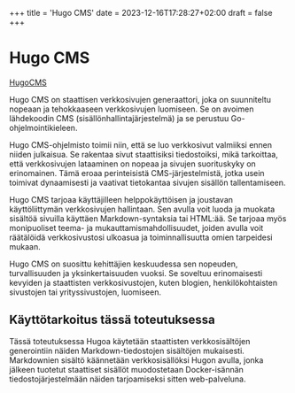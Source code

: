 +++
title = 'Hugo CMS'
date = 2023-12-16T17:28:27+02:00
draft = false
+++

# Hugo CMS
[HugoCMS]('https://gohugo.io/')

Hugo CMS on staattisen verkkosivujen generaattori, joka on suunniteltu nopeaan ja tehokkaaseen verkkosivujen luomiseen. Se on avoimen lähdekoodin CMS (sisällönhallintajärjestelmä) ja se perustuu Go-ohjelmointikieleen.

Hugo CMS-ohjelmisto toimii niin, että se luo verkkosivut valmiiksi ennen niiden julkaisua. Se rakentaa sivut staattisiksi tiedostoiksi, mikä tarkoittaa, että verkkosivujen lataaminen on nopeaa ja sivujen suorituskyky on erinomainen. Tämä eroaa perinteisistä CMS-järjestelmistä, jotka usein toimivat dynaamisesti ja vaativat tietokantaa sivujen sisällön tallentamiseen.

Hugo CMS tarjoaa käyttäjilleen helppokäyttöisen ja joustavan käyttöliittymän verkkosivujen hallintaan. Sen avulla voit luoda ja muokata sisältöä sivuilla käyttäen Markdown-syntaksia tai HTML:ää. Se tarjoaa myös monipuoliset teema- ja mukauttamismahdollisuudet, joiden avulla voit räätälöidä verkkosivustosi ulkoasua ja toiminnallisuutta omien tarpeidesi mukaan.

Hugo CMS on suosittu kehittäjien keskuudessa sen nopeuden, turvallisuuden ja yksinkertaisuuden vuoksi. Se soveltuu erinomaisesti kevyiden ja staattisten verkkosivustojen, kuten blogien, henkilökohtaisten sivustojen tai yrityssivustojen, luomiseen.

## Käyttötarkoitus tässä toteutuksessa
Tässä toteutuksessa Hugoa käytetään staattisten verkkosisältöjen generointiin näiden Markdown-tiedostojen sisältöjen mukaisesti. Markdownien sisältö käännetään verkkosisällöksi Hugon avulla, jonka jälkeen tuotetut staattiset sisällöt muodostetaan Docker-isännän tiedostojärjestelmään näiden tarjoamiseksi sitten web-palveluna.

